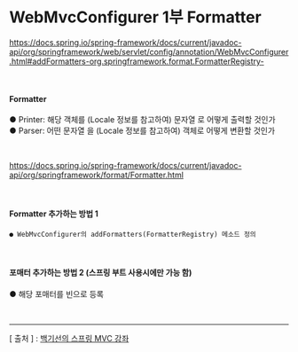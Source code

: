 WebMvcConfigurer 1부 Formatter
===

https://docs.spring.io/spring-framework/docs/current/javadoc-api/org/springframework/web/servlet/config/annotation/WebMvcConfigurer.html#addFormatters-org.springframework.format.FormatterRegistry-

<br/>

#### Formatter
  ● Printer: 해당 객체를 (Locale 정보를 참고하여) 문자열 로 어떻게 출력할 것인가  
  ● Parser: 어떤 문자열 을 (Locale 정보를 참고하여) 객체로 어떻게 변환할 것인가  
  
<br/>

https://docs.spring.io/spring-framework/docs/current/javadoc-api/org/springframework/format/Formatter.html

<br/>

#### Formatter 추가하는 방법 1
    ● WebMvcConfigurer의 addFormatters(FormatterRegistry) 메소드 정의
  
<br/>  
  
#### 포매터 추가하는 방법 2 (스프링 부트 사용시에만 가능 함)
  ● 해당 포매터를 빈으로 등록
  
<br/>

---

[ 출처 ] : [백기선의 스프링 MVC 강좌](https://www.inflearn.com/course/%EC%9B%B9-mvc#)   
